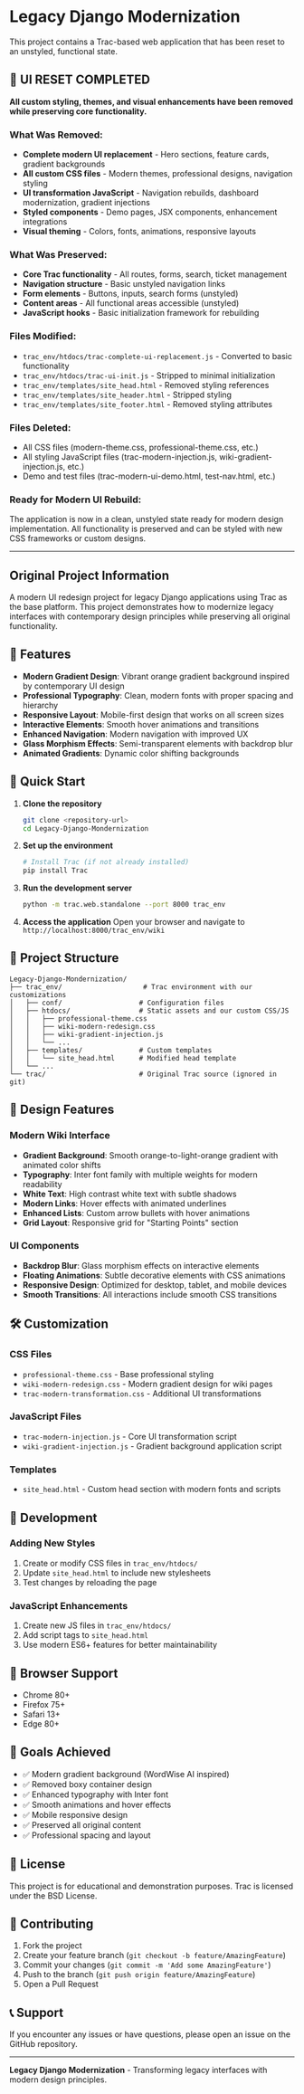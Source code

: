# Legacy Django Modernization

This project contains a Trac-based web application that has been reset to an unstyled, functional state.

## 🔄 UI RESET COMPLETED

**All custom styling, themes, and visual enhancements have been removed while preserving core functionality.**

### What Was Removed:
- **Complete modern UI replacement** - Hero sections, feature cards, gradient backgrounds
- **All custom CSS files** - Modern themes, professional designs, navigation styling
- **UI transformation JavaScript** - Navigation rebuilds, dashboard modernization, gradient injections
- **Styled components** - Demo pages, JSX components, enhancement integrations
- **Visual theming** - Colors, fonts, animations, responsive layouts

### What Was Preserved:
- **Core Trac functionality** - All routes, forms, search, ticket management
- **Navigation structure** - Basic unstyled navigation links
- **Form elements** - Buttons, inputs, search forms (unstyled)
- **Content areas** - All functional areas accessible (unstyled)
- **JavaScript hooks** - Basic initialization framework for rebuilding

### Files Modified:
- `trac_env/htdocs/trac-complete-ui-replacement.js` - Converted to basic functionality
- `trac_env/htdocs/trac-ui-init.js` - Stripped to minimal initialization
- `trac_env/templates/site_head.html` - Removed styling references
- `trac_env/templates/site_header.html` - Stripped styling
- `trac_env/templates/site_footer.html` - Removed styling attributes

### Files Deleted:
- All CSS files (modern-theme.css, professional-theme.css, etc.)
- All styling JavaScript files (trac-modern-injection.js, wiki-gradient-injection.js, etc.)
- Demo and test files (trac-modern-ui-demo.html, test-nav.html, etc.)

### Ready for Modern UI Rebuild:
The application is now in a clean, unstyled state ready for modern design implementation. All functionality is preserved and can be styled with new CSS frameworks or custom designs.

---

## Original Project Information

A modern UI redesign project for legacy Django applications using Trac as the base platform. This project demonstrates how to modernize legacy interfaces with contemporary design principles while preserving all original functionality.

## 🎨 Features

- **Modern Gradient Design**: Vibrant orange gradient background inspired by contemporary UI design
- **Professional Typography**: Clean, modern fonts with proper spacing and hierarchy
- **Responsive Layout**: Mobile-first design that works on all screen sizes
- **Interactive Elements**: Smooth hover animations and transitions
- **Enhanced Navigation**: Modern navigation with improved UX
- **Glass Morphism Effects**: Semi-transparent elements with backdrop blur
- **Animated Gradients**: Dynamic color shifting backgrounds

## 🚀 Quick Start

1. **Clone the repository**
   ```bash
   git clone <repository-url>
   cd Legacy-Django-Mondernization
   ```

2. **Set up the environment**
   ```bash
   # Install Trac (if not already installed)
   pip install Trac
   ```

3. **Run the development server**
   ```bash
   python -m trac.web.standalone --port 8000 trac_env
   ```

4. **Access the application**
   Open your browser and navigate to `http://localhost:8000/trac_env/wiki`

## 📁 Project Structure

```
Legacy-Django-Mondernization/
├── trac_env/                    # Trac environment with our customizations
│   ├── conf/                   # Configuration files
│   ├── htdocs/                 # Static assets and our custom CSS/JS
│   │   ├── professional-theme.css
│   │   ├── wiki-modern-redesign.css
│   │   ├── wiki-gradient-injection.js
│   │   └── ...
│   ├── templates/              # Custom templates
│   │   └── site_head.html      # Modified head template
│   └── ...
└── trac/                       # Original Trac source (ignored in git)
```

## 🎨 Design Features

### Modern Wiki Interface
- **Gradient Background**: Smooth orange-to-light-orange gradient with animated color shifts
- **Typography**: Inter font family with multiple weights for modern readability
- **White Text**: High contrast white text with subtle shadows
- **Modern Links**: Hover effects with animated underlines
- **Enhanced Lists**: Custom arrow bullets with hover animations
- **Grid Layout**: Responsive grid for "Starting Points" section

### UI Components
- **Backdrop Blur**: Glass morphism effects on interactive elements
- **Floating Animations**: Subtle decorative elements with CSS animations
- **Responsive Design**: Optimized for desktop, tablet, and mobile devices
- **Smooth Transitions**: All interactions include smooth CSS transitions

## 🛠️ Customization

### CSS Files
- `professional-theme.css` - Base professional styling
- `wiki-modern-redesign.css` - Modern gradient design for wiki pages
- `trac-modern-transformation.css` - Additional UI transformations

### JavaScript Files
- `trac-modern-injection.js` - Core UI transformation script
- `wiki-gradient-injection.js` - Gradient background application script

### Templates
- `site_head.html` - Custom head section with modern fonts and scripts

## 🔧 Development

### Adding New Styles
1. Create or modify CSS files in `trac_env/htdocs/`
2. Update `site_head.html` to include new stylesheets
3. Test changes by reloading the page

### JavaScript Enhancements
1. Create new JS files in `trac_env/htdocs/`
2. Add script tags to `site_head.html`
3. Use modern ES6+ features for better maintainability

## 📱 Browser Support

- Chrome 80+
- Firefox 75+
- Safari 13+
- Edge 80+

## 🎯 Goals Achieved

- ✅ Modern gradient background (WordWise AI inspired)
- ✅ Removed boxy container design
- ✅ Enhanced typography with Inter font
- ✅ Smooth animations and hover effects
- ✅ Mobile responsive design
- ✅ Preserved all original content
- ✅ Professional spacing and layout

## 📄 License

This project is for educational and demonstration purposes. Trac is licensed under the BSD License.

## 🤝 Contributing

1. Fork the project
2. Create your feature branch (`git checkout -b feature/AmazingFeature`)
3. Commit your changes (`git commit -m 'Add some AmazingFeature'`)
4. Push to the branch (`git push origin feature/AmazingFeature`)
5. Open a Pull Request

## 📞 Support

If you encounter any issues or have questions, please open an issue on the GitHub repository.

---

**Legacy Django Modernization** - Transforming legacy interfaces with modern design principles. 